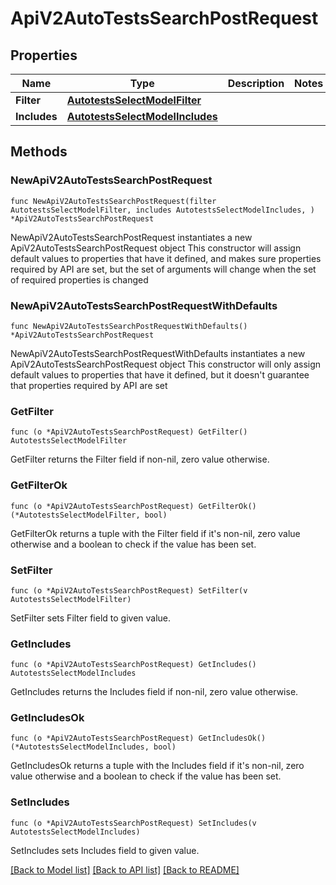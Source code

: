 # ApiV2AutoTestsSearchPostRequest

## Properties

Name | Type | Description | Notes
------------ | ------------- | ------------- | -------------
**Filter** | [**AutotestsSelectModelFilter**](AutotestsSelectModelFilter.md) |  | 
**Includes** | [**AutotestsSelectModelIncludes**](AutotestsSelectModelIncludes.md) |  | 

## Methods

### NewApiV2AutoTestsSearchPostRequest

`func NewApiV2AutoTestsSearchPostRequest(filter AutotestsSelectModelFilter, includes AutotestsSelectModelIncludes, ) *ApiV2AutoTestsSearchPostRequest`

NewApiV2AutoTestsSearchPostRequest instantiates a new ApiV2AutoTestsSearchPostRequest object
This constructor will assign default values to properties that have it defined,
and makes sure properties required by API are set, but the set of arguments
will change when the set of required properties is changed

### NewApiV2AutoTestsSearchPostRequestWithDefaults

`func NewApiV2AutoTestsSearchPostRequestWithDefaults() *ApiV2AutoTestsSearchPostRequest`

NewApiV2AutoTestsSearchPostRequestWithDefaults instantiates a new ApiV2AutoTestsSearchPostRequest object
This constructor will only assign default values to properties that have it defined,
but it doesn't guarantee that properties required by API are set

### GetFilter

`func (o *ApiV2AutoTestsSearchPostRequest) GetFilter() AutotestsSelectModelFilter`

GetFilter returns the Filter field if non-nil, zero value otherwise.

### GetFilterOk

`func (o *ApiV2AutoTestsSearchPostRequest) GetFilterOk() (*AutotestsSelectModelFilter, bool)`

GetFilterOk returns a tuple with the Filter field if it's non-nil, zero value otherwise
and a boolean to check if the value has been set.

### SetFilter

`func (o *ApiV2AutoTestsSearchPostRequest) SetFilter(v AutotestsSelectModelFilter)`

SetFilter sets Filter field to given value.


### GetIncludes

`func (o *ApiV2AutoTestsSearchPostRequest) GetIncludes() AutotestsSelectModelIncludes`

GetIncludes returns the Includes field if non-nil, zero value otherwise.

### GetIncludesOk

`func (o *ApiV2AutoTestsSearchPostRequest) GetIncludesOk() (*AutotestsSelectModelIncludes, bool)`

GetIncludesOk returns a tuple with the Includes field if it's non-nil, zero value otherwise
and a boolean to check if the value has been set.

### SetIncludes

`func (o *ApiV2AutoTestsSearchPostRequest) SetIncludes(v AutotestsSelectModelIncludes)`

SetIncludes sets Includes field to given value.



[[Back to Model list]](../README.md#documentation-for-models) [[Back to API list]](../README.md#documentation-for-api-endpoints) [[Back to README]](../README.md)


